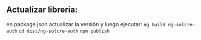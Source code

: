 ## Actualizar libreria: 
en package.json actualizar la versión y luego ejecutar: 
 `ng build ng-solcre-auth`
 `cd dist/ng-solcre-auth`
 `npm publish`